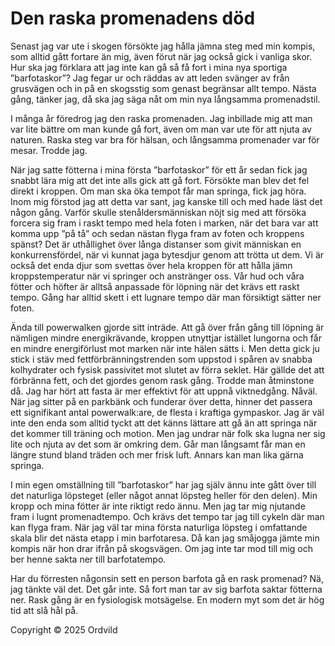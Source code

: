 # Den raska promenadens död

Senast jag var ute i skogen försökte jag hålla jämna steg med min kompis, som alltid gått fortare än mig, även förut när jag också gick i vanliga skor. Hur ska jag förklara att jag inte kan gå så få fort i mina nya sportiga ”barfotaskor”? Jag fegar ur och räddas av att leden svänger av från grusvägen och in på en skogsstig som genast begränsar allt tempo. Nästa gång, tänker jag, då ska jag säga nåt om min nya långsamma promenadstil.

I många år föredrog jag den raska promenaden. Jag inbillade mig att man var lite bättre om man kunde gå fort, även om man var ute för att njuta av naturen. Raska steg var bra för hälsan, och långsamma promenader var för mesar. Trodde jag.

När jag satte fötterna i mina första ”barfotaskor” för ett år sedan fick jag snabbt lära mig att det inte alls gick att gå fort. Försökte man blev det fel direkt i kroppen. Om man ska öka tempot får man springa, fick jag höra. Inom mig förstod jag att detta var sant, jag kanske till och med hade läst det någon gång. Varför skulle stenåldersmänniskan nöjt sig med att försöka forcera sig fram i raskt tempo med hela foten i marken, när det bara var att komma upp ”på tå” och sedan nästan flyga fram av foten och kroppens spänst? Det är uthållighet över långa distanser som givit människan en konkurrensfördel, när vi kunnat jaga bytesdjur genom att trötta ut dem. Vi är också det enda djur som svettas över hela kroppen för att hålla jämn kroppstemperatur när vi springer och anstränger oss. Vår hud och våra fötter och höfter är alltså anpassade för löpning när det krävs ett raskt tempo. Gång har alltid skett i ett lugnare tempo där man försiktigt sätter ner foten.

Ända till powerwalken gjorde sitt inträde. Att gå över från gång till löpning är nämligen mindre energikrävande, kroppen utnyttjar istället lungorna och får en mindre energiförlust mot marken när inte hälen sätts i. Men detta gick ju stick i stäv med fettförbränningstrenden som uppstod i spåren av snabba kolhydrater och fysisk passivitet mot slutet av förra seklet. Här gällde det att förbränna fett, och det gjordes genom rask gång. Trodde man åtminstone då. Jag har hört att fasta är mer effektivt för att uppnå viktnedgång. Nåväl. När jag sitter på en parkbänk och funderar över detta, hinner det passera ett signifikant antal powerwalk:are, de flesta i kraftiga gympaskor. Jag är väl inte den enda som alltid tyckt att det känns lättare att gå än att springa när det kommer till träning och motion. Men jag undrar när folk ska lugna ner sig lite och njuta av det som är omkring dem. Går man långsamt får man en längre stund bland träden och mer frisk luft. Annars kan man lika gärna springa.

I min egen omställning till ”barfotaskor” har jag själv ännu inte gått över till det naturliga löpsteget (eller något annat löpsteg heller för den delen). Min kropp och mina fötter är inte riktigt redo ännu. Men jag tar mig njutande fram i lugnt promenadtempo. Och krävs det tempo tar jag till cykeln där man kan flyga fram. När jag väl tar mina första naturliga löpsteg i omfattande skala blir det nästa etapp i min barfotaresa. Då kan jag småjogga jämte min kompis när hon drar ifrån på skogsvägen. Om jag inte tar mod till mig och ber henne sakta ner till barfotatempo.

Har du förresten någonsin sett en person barfota gå en rask promenad? Nä, jag tänkte väl det. Det går inte. Så fort man tar av sig barfota saktar fötterna ner. Rask gång är en fysiologisk motsägelse. En modern myt som det är hög tid att slå hål på.

Copyright &copy; 2025 Ordvild
